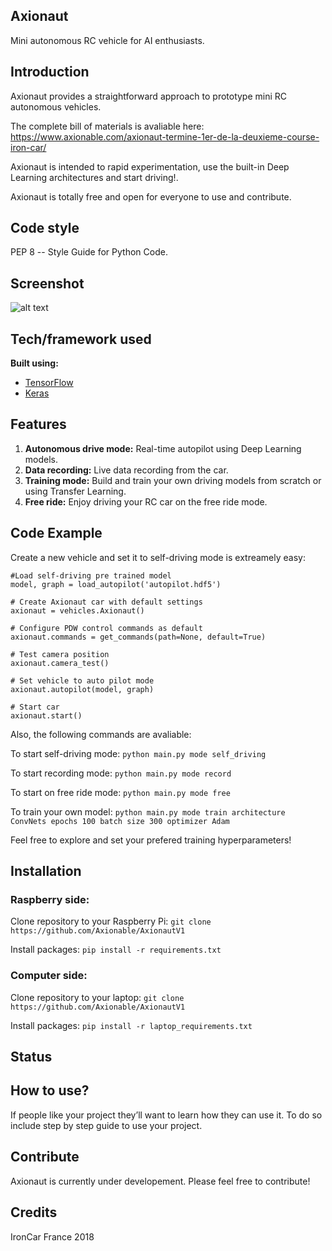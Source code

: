 ## Axionaut
Mini autonomous RC vehicle for AI enthusiasts.

## Introduction
Axionaut provides a straightforward approach to prototype mini RC autonomous vehicles. 

The complete bill of materials is avaliable here:
https://www.axionable.com/axionaut-termine-1er-de-la-deuxieme-course-iron-car/

Axionaut is intended to rapid experimentation, use the built-in Deep Learning architectures and start driving!.

Axionaut is totally free and open for everyone to use and contribute.

## Code style
PEP 8 -- Style Guide for Python Code.


## Screenshot
![alt text](https://www.axionable.com/wp-content/uploads/2018/02/axionautV1.png)


## Tech/framework used

<b>Built using:</b>
- [TensorFlow](https://www.tensorflow.org)
- [Keras](https://keras.io)


## Features

1. <strong>Autonomous drive mode:</strong> Real-time autopilot using Deep Learning models.
2. <strong>Data recording:</strong> Live data recording from the car.
3. <strong>Training mode:</strong> Build and train your own driving models from scratch or using Transfer Learning.
4. <strong>Free ride:</strong> Enjoy driving your RC car on the free ride mode.


## Code Example

Create a new vehicle and set it to self-driving mode is extreamely easy:

	#Load self-driving pre trained model
    model, graph = load_autopilot('autopilot.hdf5')

    # Create Axionaut car with default settings
    axionaut = vehicles.Axionaut()

    # Configure PDW control commands as default
    axionaut.commands = get_commands(path=None, default=True)

    # Test camera position
    axionaut.camera_test()

    # Set vehicle to auto pilot mode 
    axionaut.autopilot(model, graph)

    # Start car   
    axionaut.start()


Also, the following commands are avaliable:

To start self-driving mode:
`python main.py mode self_driving`

To start recording mode:
`python main.py mode record`

To start on free ride mode:
`python main.py mode free`

To train your own model:
`python main.py mode train architecture ConvNets epochs 100 batch size 300 optimizer Adam`

Feel free to explore and set your prefered training hyperparameters!


## Installation
### Raspberry side:
Clone repository to your Raspberry Pi:
`git clone https://github.com/Axionable/AxionautV1`

Install packages:
`pip install -r requirements.txt`

### Computer side:
Clone repository to your laptop:
`git clone https://github.com/Axionable/AxionautV1`

Install packages:
`pip install -r laptop_requirements.txt`


## Status


## How to use?
If people like your project they’ll want to learn how they can use it. To do so include step by step guide to use your project.

## Contribute

Axionaut is currently under developement. Please feel free to contribute!


## Credits
IronCar France 2018
